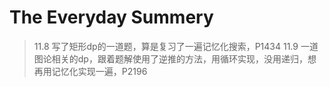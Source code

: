 # The Everyday Summery
> 11.8 写了矩形dp的一道题，算是复习了一遍记忆化搜索，P1434
> 11.9 一道图论相关的dp，跟着题解使用了逆推的方法，用循环实现，没用递归，想再用记忆化实现一遍，P2196